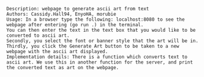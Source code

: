     Description: webpage to generate ascii art from text
    Authors: Cassidy.Hall94, EnyoHA, morubie
    Usage: In a browser type the following: localhost:8080 to see the webpage after entering (go run .) in the terminal.
    You can then enter the text in the text box that you would like to be converted to ascii art.
    Secondly, you select the font or banner style that the art will be in.
    Thirdly, you click the Generate Art button to be taken to a new webpage with the ascii art displayed.
    Implementation details: There is a function which converts text to ascii art. We use this in another function for the server, and print the converted text as art on the webpage.

